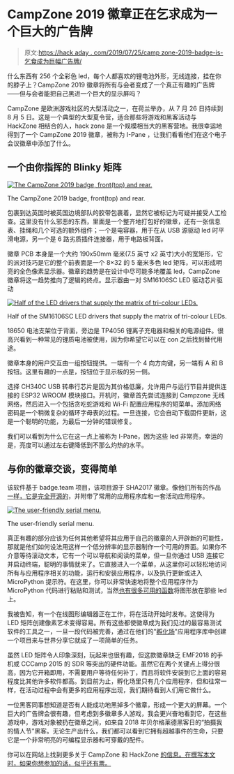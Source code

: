 # CampZone 2019 徽章正在乞求成为一个巨大的广告牌

> 原文:[https://hack aday . com/2019/07/25/camp zone-2019-badge-is-乞食成为巨幅广告牌/](https://hackaday.com/2019/07/25/campzone-2019-badge-is-begging-to-become-a-huge-billboard/)

什么东西有 256 个全彩色 led，每个人都喜欢的锂电池外形，无线连接，挂在你的脖子上？CampZone 2019 徽章将所有与会者变成了一个真正有趣的广告牌——但与会者能把自己黑进一个巨大的显示屏吗？

CampZone 是欧洲游戏社区的大型活动之一，在荷兰举办，从 7 月 26 日持续到 8 月 5 日。这是一个典型的大型夏令营，适合那些将游戏和黑客活动与 HackZone 相结合的人，hack zone 是一个规模相当大的黑客营地。我很幸运地得到了一个 CampZone 2019 徽章，被称为 I-Pane ，让我们看看他们在这个电子会议徽章中添加了什么。

## 一个由你指挥的 Blinky 矩阵

[![The CampZone 2019 badge, front(top) and rear.](../Images/6c0f2eea7a010814eedfebd791d740c8.png)](https://hackaday.com/wp-content/uploads/2019/07/cz-front-and-rear.jpg)

The CampZone 2019 badge, front(top) and rear.

包裹到达英国时被英国边境部队的胶带包裹着，显然它被标记为可疑并接受人工检查。这里没有什么邪恶的东西，里面是一个整齐地打包好的徽章，还有一张信息表、挂绳和几个可选的额外组件；一个是电容器，用于在从 USB 源驱动 led 时平滑电源，另一个是 6 路劣质插件连接器，用于电路板背面。

徽章 PCB 本身是一个大约 190x50mm 毫米(7.5 英寸 x2 英寸)大小的宽矩形，它的派对技巧是它的整个前表面是一个 8×32 的 5 毫米多色 led 矩阵，可以形成明亮的全色像素显示器。徽章的趋势是在设计中尽可能多地覆盖 led，CampZone 徽章将这一趋势推向了逻辑的终点。显示器由一对 SM16106SC LED 驱动芯片驱动

[![Half of the LED drivers that supply the matrix of tri-colour LEDs.](../Images/80c871693546bc094daef147e3e0fd39.png)](https://hackaday.com/wp-content/uploads/2019/07/cz-LED-drivers.jpg)

Half of the SM16106SC LED drivers that supply the matrix of tri-colour LEDs.

18650 电池支架位于背面，旁边是 TP4056 锂离子充电器和相关的电源组件。很高兴看到一种常见的锂质电池被使用，因为你希望它可以在 con 之后找到替代用途。

徽章本身的用户交互由一组按钮提供。一端有一个 4 向方向键，另一端有 A 和 B 按钮。这里有趣的一点是，按钮位于显示板的另一侧。

选择 CH340C USB 转串行芯片是因为其价格低廉，允许用户与运行节目并提供连接的 ESP32 WROOM 模块接口。开机时，徽章首先尝试连接到 Campzone 无线网络，然后进入一个包括贪吃蛇游戏和 Wi-Fi 配置应用程序的短菜单。添加网络密码是一个稍微复杂的循环字母表的过程。一旦连接，它会自动下载固件更新，这是一个聪明的功能，为最后一分钟的错误修复。

我们可以看到为什么它在这一点上被称为 I-Pane，因为这些 led 非常亮，幸运的是，亮度可以通过左右键降低到不那么灼热的水平。

## 与你的徽章交谈，变得简单

该软件基于 badge.team 项目，该项目源于 SHA2017 徽章。像他们所有的作品[一样，它是完全开源的](https://github.com/badgeteam/cz19-badge)，并附带了常用的应用程序库和一套活动应用程序。

[![The user-friendly serial menu.](../Images/400407e0cee31fcc6b1b75d59f7a3047.png)](https://hackaday.com/wp-content/uploads/2019/07/cz-badge-menu.jpg)

The user-friendly serial menu.

真正有趣的部分应该为任何其他希望将其应用于自己的徽章的人开辟新的可能性，那就是他们如何设法用这样一个低分辨率的显示器制作一个可用的界面。如果你不介意等待滚动文本，它有一个可以导航和阅读的菜单，但一旦你通过 USB 连接它并启动终端，聪明的事情就来了。它直接进入一个菜单，从这里你可以轻松地访问所有与应用程序相关的功能，运行和安装应用程序，以及执行更新或进入 MicroPython 提示符。在这里，你可以非常快速地将整个应用程序作为 MicroPython 代码进行粘贴和测试，当然[也有很多可用的函数](https://wiki.badge.team/CZ19#Writing_your_own_app)将图形放在那些 led 上。

我被告知，有一个在线图形编辑器正在工作，将在活动开始时发布。这使得为 LED 矩阵创建像素艺术变得容易。所有这些都使徽章成为我们见过的最容易测试软件的工具之一，一旦一段代码被完善，通过在他们的"[孵化场](https://badge.team/projects)"应用程序库中创建一个项目来与世界分享它就成了一项简单的任务。

虽然 LED 矩阵令人印象深刻，玩起来也很有趣，但这款徽章缺乏 EMF2018 的手机或 CCCamp 2015 的 SDR 等突出的硬件功能。虽然它在两个关键点上得分很高，因为它开箱即用，不需要用户等待任何补丁，而且将软件安装到它上面的容易程度比其他许多软件都高。到目前为止，孵化场里只有几个应用程序，但和往常一样，在活动过程中会有更多的应用程序出现，我们期待看到人们用它做什么。

一位黑客同事想知道是否有人能成功地黑掉多个徽章，形成一个更大的屏幕。一个巨大的广告牌会很有趣，但考虑到多徽章多人游戏，我会更兴奋地看到它，在这些游戏中，游戏对象被扔在徽章之间，如来自 2018 年贝尔格莱德黑客日的“拍摄我的情人节”黑客。无论生产出什么，我们都可以看到它拥有超越事件的生命，只要它是一个非常明亮的可编程显示器和可穿戴的配件。

你可以在网站上找到更多关于 CampZone 和 HackZone [的信息。在撰写本文时，如果你想参加的话，似乎还有票。](https://campzone.nl/?lang=en)
